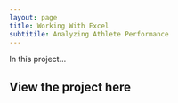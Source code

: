 ```yaml
--- 
layout: page
title: Working With Excel
subtitile: Analyzing Athlete Performance 
---
```


In this project...

## View the project here

